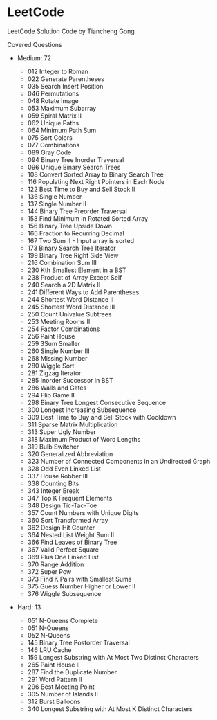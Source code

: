 # LeetCode
LeetCode Solution Code by Tiancheng Gong

Covered Questions

* Medium: 72
	* 012 Integer to Roman
	* 022 Generate Parentheses
	* 035 Search Insert Position
	* 046 Permutations
	* 048 Rotate Image
	* 053 Maximum Subarray
	* 059 Spiral Matrix II
	* 062 Unique Paths
	* 064 Minimum Path Sum
	* 075 Sort Colors
	* 077 Combinations
	* 089 Gray Code
	* 094 Binary Tree Inorder Traversal
	* 096 Unique Binary Search Trees
	* 108 Convert Sorted Array to Binary Search Tree
	* 116 Populating Next Right Pointers in Each Node
	* 122 Best Time to Buy and Sell Stock II
	* 136 Single Number
	* 137 Single Number II
	* 144 Binary Tree Preorder Traversal
	* 153 Find Minimum in Rotated Sorted Array
	* 156 Binary Tree Upside Down
	* 166 Fraction to Recurring Decimal
	* 167 Two Sum II - Input array is sorted
	* 173 Binary Search Tree Iterator
	* 199 Binary Tree Right Side View
	* 216 Combination Sum III
	* 230 Kth Smallest Element in a BST
	* 238 Product of Array Except Self
	* 240 Search a 2D Matrix II
	* 241 Different Ways to Add Parentheses
	* 244 Shortest Word Distance II
	* 245 Shortest Word Distance III
	* 250 Count Univalue Subtrees
	* 253 Meeting Rooms II
	* 254 Factor Combinations
	* 256 Paint House
	* 259 3Sum Smaller
	* 260 Single Number III
	* 268 Missing Number
	* 280 Wiggle Sort
	* 281 Zigzag Iterator
	* 285 Inorder Successor in BST
	* 286 Walls and Gates
	* 294 Flip Game II
	* 298 Binary Tree Longest Consecutive Sequence
	* 300 Longest Increasing Subsequence
	* 309 Best Time to Buy and Sell Stock with Cooldown
	* 311 Sparse Matrix Multiplication
	* 313 Super Ugly Number
	* 318 Maximum Product of Word Lengths
	* 319 Bulb Switcher
	* 320 Generalized Abbreviation
	* 323 Number of Connected Components in an Undirected Graph
	* 328 Odd Even Linked List
	* 337 House Robber III
	* 338 Counting Bits
	* 343 Integer Break
	* 347 Top K Frequent Elements
	* 348 Design Tic-Tac-Toe
	* 357 Count Numbers with Unique Digits
	* 360 Sort Transformed Array
	* 362 Design Hit Counter
	* 364 Nested List Weight Sum II
	* 366 Find Leaves of Binary Tree
	* 367 Valid Perfect Square
	* 369 Plus One Linked List
	* 370 Range Addition
	* 372 Super Pow
	* 373 Find K Pairs with Smallest Sums
	* 375 Guess Number Higher or Lower II
	* 376 Wiggle Subsequence

* Hard: 13
	* 051 N-Queens Complete
	* 051 N-Queens
	* 052 N-Queens
	* 145 Binary Tree Postorder Traversal
	* 146 LRU Cache
	* 159 Longest Substring with At Most Two Distinct Characters
	* 265 Paint House II
	* 287 Find the Duplicate Number
	* 291 Word Pattern II
	* 296 Best Meeting Point
	* 305 Number of Islands II
	* 312 Burst Balloons
	* 340 Longest Substring with At Most K Distinct Characters
